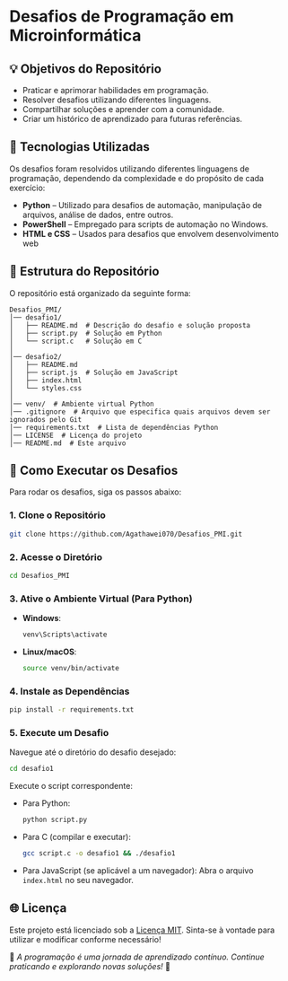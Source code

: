 # Desafios de Programação em Microinformática

## 💡 Objetivos do Repositório

- Praticar e aprimorar habilidades em programação.
- Resolver desafios utilizando diferentes linguagens.
- Compartilhar soluções e aprender com a comunidade.
- Criar um histórico de aprendizado para futuras referências.

## 🔄 Tecnologias Utilizadas

Os desafios foram resolvidos utilizando diferentes linguagens de programação, dependendo da complexidade e do propósito de cada exercício:

- **Python** – Utilizado para desafios de automação, manipulação de arquivos, análise de dados, entre outros.
- **PowerShell** – Empregado para scripts de automação no Windows.
- **HTML e CSS** – Usados para desafios que envolvem desenvolvimento web

## 📂 Estrutura do Repositório

O repositório está organizado da seguinte forma:

```
Desafios_PMI/
│── desafio1/
│   ├── README.md  # Descrição do desafio e solução proposta
│   ├── script.py  # Solução em Python
│   └── script.c   # Solução em C
│
│── desafio2/
│   ├── README.md
│   ├── script.js  # Solução em JavaScript
│   ├── index.html
│   └── styles.css
│
│── venv/  # Ambiente virtual Python
│── .gitignore  # Arquivo que especifica quais arquivos devem ser ignorados pelo Git
│── requirements.txt  # Lista de dependências Python
│── LICENSE  # Licença do projeto
│── README.md  # Este arquivo
```

## 🚀 Como Executar os Desafios

Para rodar os desafios, siga os passos abaixo:

### 1. Clone o Repositório

```bash
git clone https://github.com/Agathawei070/Desafios_PMI.git
```

### 2. Acesse o Diretório

```bash
cd Desafios_PMI
```

### 3. Ative o Ambiente Virtual (Para Python)

- **Windows**:

  ```bash
  venv\Scripts\activate
  ```

- **Linux/macOS**:

  ```bash
  source venv/bin/activate
  ```

### 4. Instale as Dependências

```bash
pip install -r requirements.txt
```

### 5. Execute um Desafio

Navegue até o diretório do desafio desejado:

```bash
cd desafio1
```

Execute o script correspondente:

- Para Python:
  ```bash
  python script.py
  ```
- Para C (compilar e executar):
  ```bash
  gcc script.c -o desafio1 && ./desafio1
  ```
- Para JavaScript (se aplicável a um navegador):
  Abra o arquivo `index.html` no seu navegador.


## 🌐 Licença

Este projeto está licenciado sob a [Licença MIT](LICENSE). Sinta-se à vontade para utilizar e modificar conforme necessário!

💚 *A programação é uma jornada de aprendizado contínuo. Continue praticando e explorando novas soluções!* 💚


